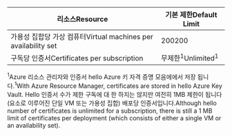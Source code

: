 | <span data-ttu-id="3cf0c-101">리소스</span><span class="sxs-lookup"><span data-stu-id="3cf0c-101">Resource</span></span> | <span data-ttu-id="3cf0c-102">기본 제한</span><span class="sxs-lookup"><span data-stu-id="3cf0c-102">Default Limit</span></span> |
| --- | --- |
| <span data-ttu-id="3cf0c-103">가용성 집합당 가상 컴퓨터</span><span class="sxs-lookup"><span data-stu-id="3cf0c-103">Virtual machines per availability set</span></span> | <span data-ttu-id="3cf0c-104">200</span><span class="sxs-lookup"><span data-stu-id="3cf0c-104">200</span></span> |
| <span data-ttu-id="3cf0c-105">구독당 인증서</span><span class="sxs-lookup"><span data-stu-id="3cf0c-105">Certificates per subscription</span></span> |<span data-ttu-id="3cf0c-106">무제한<sup>1</sup></span><span class="sxs-lookup"><span data-stu-id="3cf0c-106">Unlimited<sup>1</sup></span></span> |

<span data-ttu-id="3cf0c-107"><sup>1</sup>Azure 리소스 관리자와 인증서 hello Azure 키 자격 증명 모음에에서 저장 됩니다.</span><span class="sxs-lookup"><span data-stu-id="3cf0c-107"><sup>1</sup>With Azure Resource Manager, certificates are stored in hello Azure Key Vault.</span></span> <span data-ttu-id="3cf0c-108">Hello 인증서 수가 제한 구독에 대 한 하지는 않지만 여전히 1MB 제한이 됩니다 (요소로 이루어진 단일 VM 또는 가용성 집합) 배포당 인증서입니다.</span><span class="sxs-lookup"><span data-stu-id="3cf0c-108">Although hello number of certificates is unlimited for a subscription, there is still a 1 MB limit of certificates per deployment (which consists of either a single VM or an availability set).</span></span>

